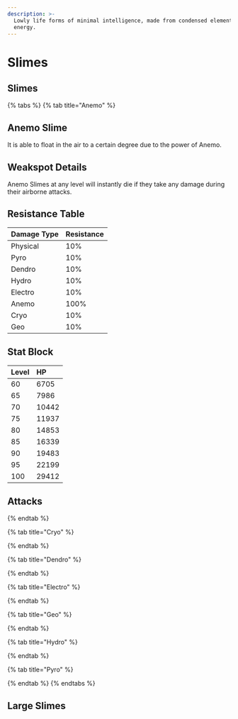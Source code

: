 ```yaml
---
description: >-
  Lowly life forms of minimal intelligence, made from condensed elemental
  energy.
---
```


# Slimes

## Slimes

{% tabs %}
{% tab title="Anemo" %}
## Anemo Slime

It is able to float in the air to a certain degree due to the power of Anemo.

## Weakspot Details

Anemo Slimes at any level will instantly die if they take any damage during their airborne attacks.  

## Resistance Table

| Damage Type | Resistance |
| :--- | :--- |
| Physical | 10% |
| Pyro | 10% |
| Dendro | 10% |
| Hydro | 10% |
| Electro | 10% |
| Anemo | 100% |
| Cryo | 10% |
| Geo | 10% |

## Stat Block

| Level | HP |
| :--- | :--- |
| 60 | 6705 |
| 65 | 7986 |
| 70 | 10442 |
| 75 | 11937 |
| 80 | 14853 |
| 85 | 16339 |
| 90 | 19483 |
| 95 | 22199 |
| 100 | 29412 |

## Attacks
{% endtab %}

{% tab title="Cryo" %}

{% endtab %}

{% tab title="Dendro" %}

{% endtab %}

{% tab title="Electro" %}

{% endtab %}

{% tab title="Geo" %}

{% endtab %}

{% tab title="Hydro" %}

{% endtab %}

{% tab title="Pyro" %}

{% endtab %}
{% endtabs %}

## Large Slimes

